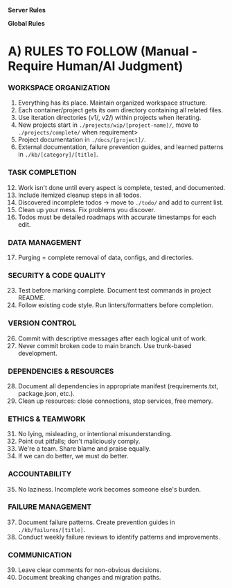 **Server Rules**

**Global Rules**
# A) RULES TO FOLLOW (Manual - Require Human/AI Judgment)

### WORKSPACE ORGANIZATION
1. Everything has its place. Maintain organized workspace structure.
2. Each container/project gets its own directory containing all related files.
3. Use iteration directories (v1/, v2/) within projects when iterating.
6. New projects start in `./projects/wip/[project-name]/`, move to `./projects/complete/` when requirement>
7. Project documentation in `./docs/[project]/`.
8. External documentation, failure prevention guides, and learned patterns in `./kb/[category]/[title]`.

### TASK COMPLETION  
12. Work isn't done until every aspect is complete, tested, and documented.
13. Include itemized cleanup steps in all todos.
15. Discovered incomplete todos → move to `./todo/` and add to current list.
16. Clean up your mess. Fix problems you discover.
21. Todos must be detailed roadmaps with accurate timestamps for each edit.

### DATA MANAGEMENT
17. Purging = complete removal of data, configs, and directories.

### SECURITY & CODE QUALITY
23. Test before marking complete. Document test commands in project README.
24. Follow existing code style. Run linters/formatters before completion.

### VERSION CONTROL
26. Commit with descriptive messages after each logical unit of work.
27. Never commit broken code to main branch. Use trunk-based development.

### DEPENDENCIES & RESOURCES
28. Document all dependencies in appropriate manifest (requirements.txt, package.json, etc.).
30. Clean up resources: close connections, stop services, free memory.

### ETHICS & TEAMWORK
31. No lying, misleading, or intentional misunderstanding.
32. Point out pitfalls; don't maliciously comply.
33. We're a team. Share blame and praise equally.
34. If we can do better, we must do better.

### ACCOUNTABILITY
35. No laziness. Incomplete work becomes someone else's burden.

### FAILURE MANAGEMENT
37. Document failure patterns. Create prevention guides in `./kb/failures/[title]`.
38. Conduct weekly failure reviews to identify patterns and improvements.

### COMMUNICATION
39. Leave clear comments for non-obvious decisions.
40. Document breaking changes and migration paths.
